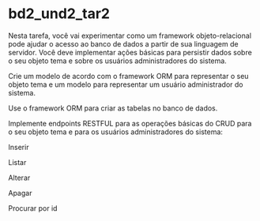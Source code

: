 # bd2_und2_tar2

Nesta tarefa, você vai experimentar como um framework objeto-relacional pode ajudar o acesso ao banco de dados a partir de sua linguagem de servidor. Você deve implementar ações básicas para persistir dados sobre o seu objeto tema e sobre os usuários administradores do sistema.

Crie um modelo de acordo com o framework ORM para representar o seu objeto tema e um modelo para representar um usuário administrador do sistema.

Use o framework ORM para criar as tabelas no banco de dados.

Implemente endpoints RESTFUL para as operações básicas do CRUD para o seu objeto tema e para os usuários administradores do sistema:

Inserir

Listar

Alterar

Apagar

Procurar por id
